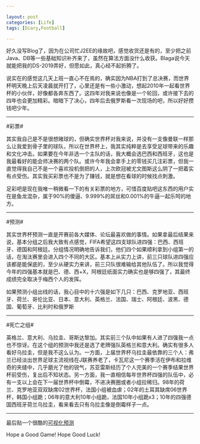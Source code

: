 ```yaml
---

layout: post
categories: [Life]
tags: [Diary,Football]

---
```


好久没写Blog了，因为在公司忙J2EE的缘故吧，感觉收货还是有的，至少把之前Java、DB等一些基础知识补齐来了，虽然在算法方面没什么收获。Blaga说今天就能把我的DS-2019弄好，但愿如此，真心经不起折腾了。

说实在的感觉这几天上班一直心不在焉的，确实因为NBA打到了总决赛，而世界杯明天晚上后天凌晨就开打了，心里还是有一些小激动，想起2010年一起看世界杯的小伙伴，好像都各奔东西了。这四年对我来说也像是一个轮回，或许接下去的四年也会更加精彩。暗暗下了决心，四年后去俄罗斯看一次现场的吧，所以好好攒钱吧少年。

- - -

#彩票#

其实我自己是不是很想赌球的，但确实世界杯对我来说，并没有一支像曼联一样那么让我爱到骨子里的球队，所以在世界杯上，我其实纯粹是去享受足球带来的乐趣和文化冲击。如果要在今年非选一个主队的话，我大概会选巴西和西班牙，这也是我最看好的能会师决赛的两个队。或许今年我会拿手上的零钱买几注彩票，但我一直觉得我自己不是一个喜欢投机倒把的人，上次欧冠被尤文图斯这么阴了一把着实有点受伤。其实我买彩票也不是为了赚钱，就是想在看球的时候找点刺激。

足彩吧是现在我唯一稍微看一下的有关彩票的地方，可惜百度贴吧这东西的用户实在是鱼龙混杂，属于90%的傻逼、9.999%的屌丝和0.001%的牛逼一起乐呵的地方。

- - -

#预测#

其实世界杯预测一直是开赛前各大媒体、论坛最喜欢做的事情。如果拿最后结果来说，基本分组之后我大致有点感觉，FIFA希望这四支球队进四强：巴西、西班牙、德国和阿根廷。分组情况明确地告诉我们，他们四个如果顺利拿到小组第一的话，在淘汰赛里会进入四个不同的大区。基本上从实力上讲，前三只球队进四强应该都是能保底的，至少从硬实力来讲，前三只队很难输给其他队伍了。所以我觉得今年的四强基本就是巴、德、西+X，阿根廷纸面实力确实也是够四强了，其最终成绩完全取决于梅西个人的发挥。


如果预测小组出线的话，我心目中的十六强是如下几只：巴西、克罗地亚、西班牙、荷兰、哥伦比亚、日本、意大利、英格兰、法国、瑞士、阿根廷、波黑、德国、葡萄牙、比利时和俄罗斯
- - -

#死亡之组#

英格兰、意大利、乌拉圭、哥斯达黎加。其实前三个队中如果有人进了四强我一点也不惊讶。在这个组的预测中我还是选了老牌强队英格兰和意大利。确实有很多人看好乌拉圭，但是我不这么认为。一方面，上届世界杯乌拉圭最依靠的三个人：弗兰已经淡出世界足球主流视线在J联赛养老了，卡瓦尼这一个赛季活在伊布和拉维奇的夹缝中，几乎磨光了他的锐气，苏亚雷斯经历了个人完美的一个赛季结果世界杯前受伤，复出后不知状态。另一方面，我一直相信每年世界杯四强的队伍中，必有一支以上会在下一届世界杯中倒霉，不进决赛圈或者小组拉稀归。98年的荷兰、克罗地亚双双缺席02世界杯，法国小组被血虐；02年的土耳其缺席06世界杯，韩国小组跪；06年的意大利10年小组跪，法国10年小组跪x3；10年的四强德国西班牙荷兰乌拉圭，看来看去只有乌拉圭像是倒霉样子一点。


---

最后贴一个很酷的[可视化预测](http://www.economist.com/blogs/graphicdetail/2014/06/daily-chart)

Hope a Good Game! Hope Good Luck!